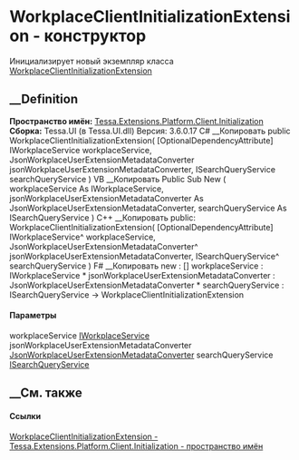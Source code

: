 # WorkplaceClientInitializationExtension - конструктор
Инициализирует новый экземпляр класса
[WorkplaceClientInitializationExtension](T_Tessa_Extensions_Platform_Client_Initialization_WorkplaceClientInitializationExtension.htm)
##  __Definition
 **Пространство имён:**
[Tessa.Extensions.Platform.Client.Initialization](N_Tessa_Extensions_Platform_Client_Initialization.htm)  
 **Сборка:** Tessa.UI (в Tessa.UI.dll) Версия: 3.6.0.17
C# __Копировать
     public WorkplaceClientInitializationExtension(
    	[OptionalDependencyAttribute] IWorkplaceService workplaceService,
    	JsonWorkplaceUserExtensionMetadataConverter jsonWorkplaceUserExtensionMetadataConverter,
    	ISearchQueryService searchQueryService
    )
VB __Копировать
     Public Sub New ( 
    	<OptionalDependencyAttribute> workplaceService As IWorkplaceService,
    	jsonWorkplaceUserExtensionMetadataConverter As JsonWorkplaceUserExtensionMetadataConverter,
    	searchQueryService As ISearchQueryService
    )
C++ __Копировать
     public:
    WorkplaceClientInitializationExtension(
    	[OptionalDependencyAttribute] IWorkplaceService^ workplaceService, 
    	JsonWorkplaceUserExtensionMetadataConverter^ jsonWorkplaceUserExtensionMetadataConverter, 
    	ISearchQueryService^ searchQueryService
    )
F# __Копировать
     new : 
            [<OptionalDependencyAttribute>] workplaceService : IWorkplaceService * 
            jsonWorkplaceUserExtensionMetadataConverter : JsonWorkplaceUserExtensionMetadataConverter * 
            searchQueryService : ISearchQueryService -> WorkplaceClientInitializationExtension
#### Параметры
workplaceService
[IWorkplaceService](T_Tessa_Views_Workplaces_IWorkplaceService.htm)
jsonWorkplaceUserExtensionMetadataConverter
[JsonWorkplaceUserExtensionMetadataConverter](T_Tessa_Views_Workplaces_Json_Converters_JsonWorkplaceUserExtensionMetadataConverter.htm)
searchQueryService
[ISearchQueryService](T_Tessa_Views_SearchQueries_ISearchQueryService.htm)
## __См. также
#### Ссылки
[WorkplaceClientInitializationExtension -
](T_Tessa_Extensions_Platform_Client_Initialization_WorkplaceClientInitializationExtension.htm)
[Tessa.Extensions.Platform.Client.Initialization - пространство
имён](N_Tessa_Extensions_Platform_Client_Initialization.htm)
